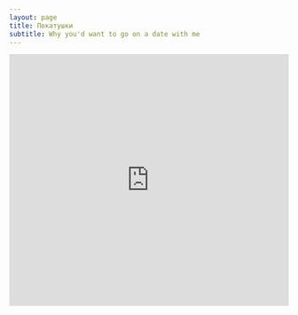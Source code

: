 ```yaml
---
layout: page
title: Покатушки
subtitle: Why you'd want to go on a date with me
---
```

<iframe frameborder="0" height="454" scrolling="no" src="https://www.strava.com/athletes/35104903/latest-rides/42e85c0c9a5a509066444a724f189aad514a727a" width="100%"></iframe>

